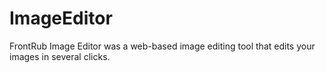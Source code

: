 # ImageEditor
FrontRub Image Editor was a web-based image editing tool that edits your images in several clicks.
